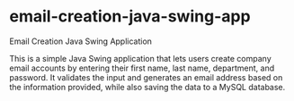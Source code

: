 # email-creation-java-swing-app
Email Creation Java Swing Application

This is a simple Java Swing application that lets users create company email accounts by entering their first name, last name, department, and password. It validates the input and generates an email address based on the information provided, while also saving the data to a MySQL database.
